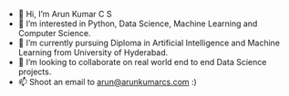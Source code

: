 - 👋 Hi, I’m Arun Kumar C S
- 👀 I’m interested in Python, Data Science, Machine Learning and Computer Science.
- 🌱 I’m currently pursuing Diploma in Artificial Intelligence and Machine Learning from University of Hyderabad.
- 💞️ I’m looking to collaborate on real world end to end Data Science projects.
- 📫 Shoot an email to arun@arunkumarcs.com :)

<!---
arun-kumar-c-s/arun-kumar-c-s is a ✨ special ✨ repository because its `README.md` (this file) appears on your GitHub profile.
You can click the Preview link to take a look at your changes.
--->
